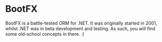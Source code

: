 # BootFX
BootFX is a battle-tested ORM for .NET. It was originally started in 2001, whilst .NET was in beta development 
and testing. As such, you will find some old-school concepts in there. :)
